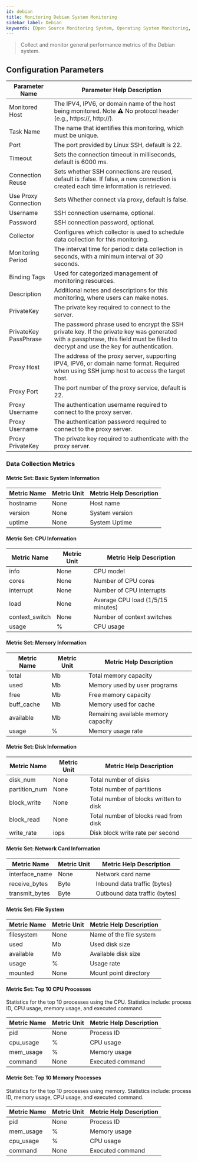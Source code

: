 ```yaml
---
id: debian
title: Monitoring Debian System Monitoring
sidebar_label: Debian
keywords: [Open Source Monitoring System, Operating System Monitoring, Debian Monitoring]
---
```


> Collect and monitor general performance metrics of the Debian system.

## Configuration Parameters

| Parameter Name        | Parameter Help Description                                                                                                                                                            |
|-----------------------|---------------------------------------------------------------------------------------------------------------------------------------------------------------------------------------|
| Monitored Host        | The IPV4, IPV6, or domain name of the host being monitored. Note ⚠️ No protocol header (e.g., https://, http://).                                                                     |
| Task Name             | The name that identifies this monitoring, which must be unique.                                                                                                                       |
| Port                  | The port provided by Linux SSH, default is 22.                                                                                                                                        |
| Timeout               | Sets the connection timeout in milliseconds, default is 6000 ms.                                                                                                                      |
| Connection Reuse      | Sets whether SSH connections are reused, default is :false. If false, a new connection is created each time information is retrieved.                                                 |
| Use Proxy Connection  | Sets Whether connect via proxy, default is false.                                                                                                                                     |
| Username              | SSH connection username, optional.                                                                                                                                                    |
| Password              | SSH connection password, optional.                                                                                                                                                    |
| Collector             | Configures which collector is used to schedule data collection for this monitoring.                                                                                                   |
| Monitoring Period     | The interval time for periodic data collection in seconds, with a minimum interval of 30 seconds.                                                                                     |
| Binding Tags          | Used for categorized management of monitoring resources.                                                                                                                              |
| Description           | Additional notes and descriptions for this monitoring, where users can make notes.                                                                                                    |
| PrivateKey            | The private key required to connect to the server.                                                                                                                                    |
| PrivateKey PassPhrase | The password phrase used to encrypt the SSH private key. If the private key was generated with a passphrase, this field must be filled to decrypt and use the key for authentication. |
| Proxy Host            | The address of the proxy server, supporting IPV4, IPV6, or domain name format. Required when using SSH jump host to access the target host.                                           |
| Proxy Port            | The port number of the proxy service, default is 22.                                                                                                                                  |
| Proxy Username        | The authentication username required to connect to the proxy server.                                                                                                                  |
| Proxy Username        | The authentication password required to connect to the proxy server.                                                                                                                  |
| Proxy PrivateKey      | The private key required to authenticate with the proxy server.                                                                                                                       |

### Data Collection Metrics

#### Metric Set: Basic System Information

| Metric Name | Metric Unit | Metric Help Description |
|-------------|-------------|-------------------------|
| hostname    | None        | Host name               |
| version     | None        | System version          |
| uptime      | None        | System Uptime           |

#### Metric Set: CPU Information

| Metric Name    | Metric Unit | Metric Help Description           |
|----------------|-------------|-----------------------------------|
| info           | None        | CPU model                         |
| cores          | None        | Number of CPU cores               |
| interrupt      | None        | Number of CPU interrupts          |
| load           | None        | Average CPU load (1/5/15 minutes) |
| context_switch | None        | Number of context switches        |
| usage          | %           | CPU usage                         |

#### Metric Set: Memory Information

| Metric Name | Metric Unit |       Metric Help Description       |
|-------------|-------------|-------------------------------------|
| total       | Mb          | Total memory capacity               |
| used        | Mb          | Memory used by user programs        |
| free        | Mb          | Free memory capacity                |
| buff_cache  | Mb          | Memory used for cache               |
| available   | Mb          | Remaining available memory capacity |
| usage       | %           | Memory usage rate                   |

#### Metric Set: Disk Information

| Metric Name   | Metric Unit | Metric Help Description                |
|---------------|-------------|----------------------------------------|
| disk_num      | None        | Total number of disks                  |
| partition_num | None        | Total number of partitions             |
| block_write   | None        | Total number of blocks written to disk |
| block_read    | None        | Total number of blocks read from disk  |
| write_rate    | iops        | Disk block write rate per second       |

#### Metric Set: Network Card Information

|  Metric Name   | Metric Unit |    Metric Help Description    |
|----------------|-------------|-------------------------------|
| interface_name | None        | Network card name             |
| receive_bytes  | Byte        | Inbound data traffic (bytes)  |
| transmit_bytes | Byte        | Outbound data traffic (bytes) |

#### Metric Set: File System

| Metric Name | Metric Unit | Metric Help Description |
|-------------|-------------|-------------------------|
| filesystem  | None        | Name of the file system |
| used        | Mb          | Used disk size          |
| available   | Mb          | Available disk size     |
| usage       | %           | Usage rate              |
| mounted     | None        | Mount point directory   |

#### Metric Set: Top 10 CPU Processes

Statistics for the top 10 processes using the CPU. Statistics include: process ID, CPU usage, memory usage, and executed command.

| Metric Name | Metric Unit | Metric Help Description |
|-------------|-------------|-------------------------|
| pid         | None        | Process ID              |
| cpu_usage   | %           | CPU usage               |
| mem_usage   | %           | Memory usage            |
| command     | None        | Executed command        |

#### Metric Set: Top 10 Memory Processes

Statistics for the top 10 processes using memory. Statistics include: process ID, memory usage, CPU usage, and executed command.

| Metric Name | Metric Unit | Metric Help Description |
|-------------|-------------|-------------------------|
| pid         | None        | Process ID              |
| mem_usage   | %           | Memory usage            |
| cpu_usage   | %           | CPU usage               |
| command     | None        | Executed command        |
